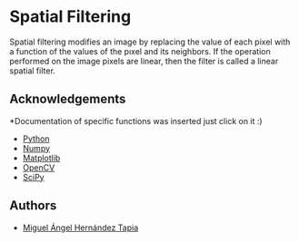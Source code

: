 # Spatial Filtering

Spatial filtering modifies an image by replacing the value of each pixel with a function of the values of the pıxel and its neighbors. If the operation performed on the image pixels are linear, then the filter is called a linear spatial filter.



## Acknowledgements
*Documentation of specific functions was inserted just click on it :) 
 - [Python](https://www.python.org/)
 - [Numpy](https://numpy.org/doc/stable/reference/generated/numpy.interp.html)
 - [Matplotlib](https://matplotlib.org/stable/api/_as_gen/matplotlib.pyplot.imshow.html)
 - [OpenCV](https://docs.opencv.org/3.4/da/d54/group__imgproc__transform.html#gafbbc470ce83812914a70abfb604f4326)
 - [SciPy](https://pythonguides.com/scipy-convolve/)


## Authors

- [Miguel Ángel Hernández Tapia](https://github.com/MiguelAngel-ht)


